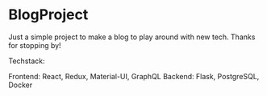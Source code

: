 # BlogProject

Just a simple project to make a blog to play around with new tech. Thanks for stopping by!


Techstack:

Frontend: React, Redux, Material-UI, GraphQL
Backend: Flask, PostgreSQL, Docker
